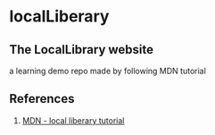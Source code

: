 # localLiberary
## The LocalLibrary website
a learning demo repo made by following MDN tutorial
## References
1. [MDN - local liberary tutorial](https://developer.mozilla.org/en-US/docs/Learn/Server-side/Express_Nodejs/Tutorial_local_library_website)
